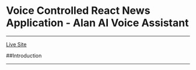 # Voice Controlled React News Application - Alan AI Voice Assistant
________________________________________________________________________________________________________________________________________________________________________________
[Live Site](https://21Vinay.github.io/react-ai-news-app)

##Introduction 
_________________________________________________________________________________________________________________________________________________________________________________


